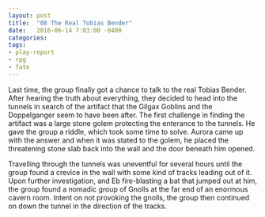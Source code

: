```yaml
---
layout: post
title:  "08 The Real Tobias Bender"
date:   2016-06-14 7:03:00 -0400 
categories: 
tags: 
- play-report
- rpg
- fate
---
```

Last time, the group finally got a chance to talk to the real Tobias Bender. After hearing the truth about everything, they decided to head into the tunnels in search of the artifact that the Gilgax Goblins and the Doppelganger seem to have been after. The first challenge in finding the artifact was a large stone golem protecting the enterance to the tunnels. <!--more-->He gave the group a riddle, which took some time to solve. Aurora came up with the answer and when it was stated to the golem, he placed the threatening stone slab back into the wall and the door beneath him opened.

Travelling through the tunnels was uneventful for several hours until the group found a crevice in the wall with some kind of tracks leading out of it. Upon further investigation, and Eb fire-blasting a bat that jumped out at him, the group found a nomadic group of Gnolls at the far end of an enormous cavern room. Intent on not provoking the gnolls, the group then continued on down the tunnel in the direction of the tracks.
